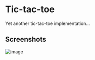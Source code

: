 # Tic-tac-toe

Yet another tic-tac-toe implementation...

## Screenshots

![image](https://user-images.githubusercontent.com/57109640/208773457-db9d5bd2-65bf-4c4c-ad85-0156c11f4b99.png)
